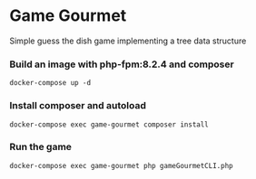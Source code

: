 # Game Gourmet
Simple guess the dish game implementing a tree data structure

### Build an image with php-fpm:8.2.4 and composer
```
docker-compose up -d
```
### Install composer and autoload
```
docker-compose exec game-gourmet composer install
```
### Run the game
```
docker-compose exec game-gourmet php gameGourmetCLI.php
```